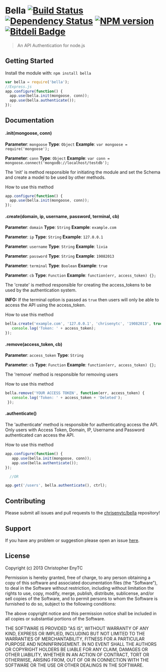 # Bella [![Build Status](https://secure.travis-ci.org/chrisenytc/bella.png?branch=master)](https://travis-ci.org/chrisenytc/bella) [![Dependency Status](https://gemnasium.com/chrisenytc/bella.png)](https://gemnasium.com/chrisenytc/bella) [![NPM version](https://badge-me.herokuapp.com/api/npm/bella.png)](http://badges.enytc.com/for/npm/bella) [![Bitdeli Badge](https://d2weczhvl823v0.cloudfront.net/chrisenytc/bella/trend.png)](https://bitdeli.com/free "Bitdeli Badge")

> An API Authentication for node.js

## Getting Started
Install the module with: `npm install bella`

```javascript
var bella = require('bella');
//Express.js
app.configure(function() {
  app.use(bella.init(mongoose, conn));
  app.use(bella.authenticate());
});
```

## Documentation

#### .init(mongoose, conn)

**Parameter**: `mongoose`
**Type**: `Object`
**Example**: `var mongoose = require('mongoose');`

**Parameter**: `conn`
**Type**: `Object`
**Example**: `var conn = mongoose.connect('mongodb://localhost/testdb');`

The 'init' is method responsible for initiating the module and set the Schema and create a model to be used by other methods.

How to use this method

```javascript
app.configure(function() {
  app.use(bella.init(mongoose, conn));
});
```

#### .create(domain, ip, username, password, terminal, cb)

**Parameter**: `domain`
**Type**: `String`
**Example**: `example.com`

**Parameter**: `ip`
**Type**: `String`
**Example**: `127.0.0.1`

**Parameter**: `username`
**Type**: `String`
**Example**: `livia`

**Parameter**: `password`
**Type**: `String`
**Example**: `19082013`

**Parameter**: `terminal`
**Type**: `Boolean`
**Example**: `true`

**Parameter**: `cb`
**Type**: `Function`
**Example**: `function(err, access_token) {};`

The 'create' is method responsible for creating the access_tokens to be used by the authentication system.

**INFO:** If the terminal option is passed as `true` then users will only be able to access the API using the access_token.

How to use this method

```javascript
bella.create('example.com', '127.0.0.1', 'chrisenytc', '19082013', true, function(err, access_token) {
   console.log('Token: ' + access_token);
});
```

#### .remove(access_token, cb)

**Parameter**: `access_token`
**Type**: `String`

**Parameter**: `cb`
**Type**: `Function`
**Example**: `function(err, access_token) {};`

The 'remove' method is responsible for removing users

How to use this method

```javascript
bella.remove('YOUR ACCESS TOKEN', function(err, access_token) {
   console.log('Token: ' + access_token + 'Deleted');
 });
```

#### .authenticate()

The 'authenticate' method is responsible for authenticating access the API.
Only users with Access Token, Domain, IP, Username and Password authenticated can access the API.

How to use this method

```javascript
app.configure(function() {
   app.use(bella.init(mongoose, conn));
   app.use(bella.authenticate());
});

  //OR

app.get('/users', bella.authenticate(), ctrl);
```

## Contributing

Please submit all issues and pull requests to the [chrisenytc/bella](http://github.com/chrisenytc/bella) repository!

## Support
If you have any problem or suggestion please open an issue [here](https://github.com/chrisenytc/bella/issues).

## License
Copyright (c) 2013 Christopher EnyTC

Permission is hereby granted, free of charge, to any person
obtaining a copy of this software and associated documentation
files (the "Software"), to deal in the Software without
restriction, including without limitation the rights to use,
copy, modify, merge, publish, distribute, sublicense, and/or sell
copies of the Software, and to permit persons to whom the
Software is furnished to do so, subject to the following
conditions:

The above copyright notice and this permission notice shall be
included in all copies or substantial portions of the Software.

THE SOFTWARE IS PROVIDED "AS IS", WITHOUT WARRANTY OF ANY KIND,
EXPRESS OR IMPLIED, INCLUDING BUT NOT LIMITED TO THE WARRANTIES
OF MERCHANTABILITY, FITNESS FOR A PARTICULAR PURPOSE AND
NONINFRINGEMENT. IN NO EVENT SHALL THE AUTHORS OR COPYRIGHT
HOLDERS BE LIABLE FOR ANY CLAIM, DAMAGES OR OTHER LIABILITY,
WHETHER IN AN ACTION OF CONTRACT, TORT OR OTHERWISE, ARISING
FROM, OUT OF OR IN CONNECTION WITH THE SOFTWARE OR THE USE OR
OTHER DEALINGS IN THE SOFTWARE.
